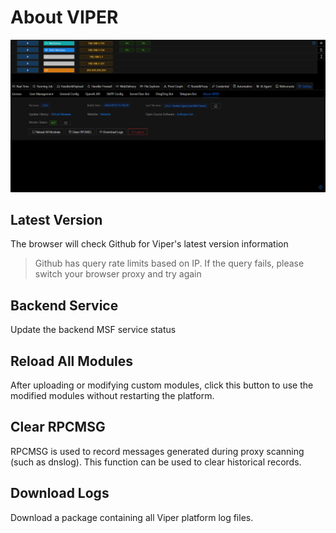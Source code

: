 # About VIPER

![img.png](webp/about_viper/img.png)

## Latest Version
The browser will check Github for Viper's latest version information

> Github has query rate limits based on IP. If the query fails, please switch your browser proxy and try again

## Backend Service

Update the backend MSF service status

## Reload All Modules

After uploading or modifying custom modules, click this button to use the modified modules without restarting the platform.

## Clear RPCMSG

RPCMSG is used to record messages generated during proxy scanning (such as dnslog). This function can be used to clear historical records.

## Download Logs

Download a package containing all Viper platform log files.

